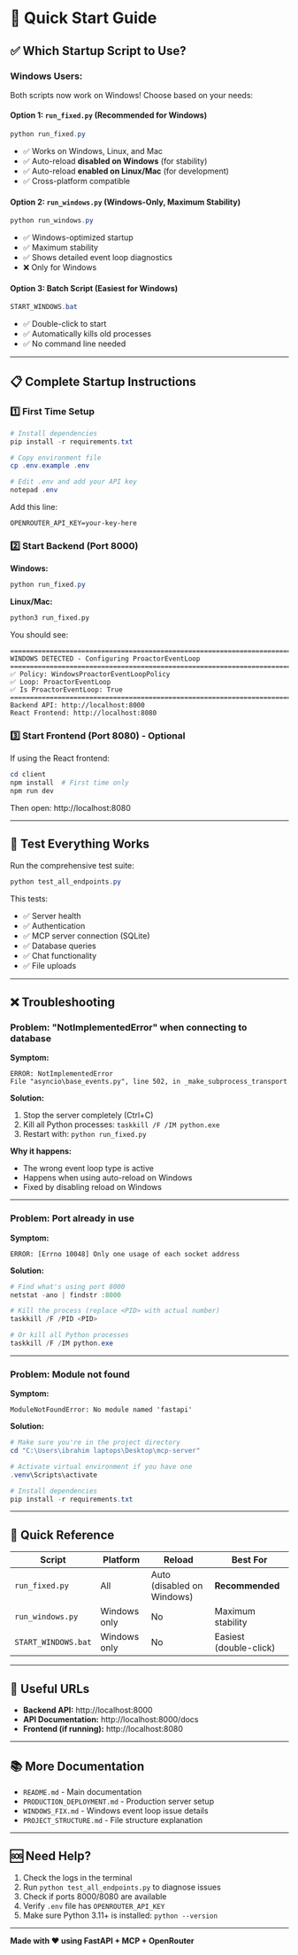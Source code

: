 # 🚀 Quick Start Guide

## ✅ Which Startup Script to Use?

### **Windows Users:**

Both scripts now work on Windows! Choose based on your needs:

#### Option 1: `run_fixed.py` (Recommended for Windows)
```powershell
python run_fixed.py
```
- ✅ Works on Windows, Linux, and Mac
- ✅ Auto-reload **disabled on Windows** (for stability)
- ✅ Auto-reload **enabled on Linux/Mac** (for development)
- ✅ Cross-platform compatible

#### Option 2: `run_windows.py` (Windows-Only, Maximum Stability)
```powershell
python run_windows.py
```
- ✅ Windows-optimized startup
- ✅ Maximum stability
- ✅ Shows detailed event loop diagnostics
- ❌ Only for Windows

#### Option 3: Batch Script (Easiest for Windows)
```powershell
START_WINDOWS.bat
```
- ✅ Double-click to start
- ✅ Automatically kills old processes
- ✅ No command line needed

---

## 📋 Complete Startup Instructions

### 1️⃣ **First Time Setup**

```powershell
# Install dependencies
pip install -r requirements.txt

# Copy environment file
cp .env.example .env

# Edit .env and add your API key
notepad .env
```

Add this line:
```
OPENROUTER_API_KEY=your-key-here
```

### 2️⃣ **Start Backend** (Port 8000)

**Windows:**
```powershell
python run_fixed.py
```

**Linux/Mac:**
```bash
python3 run_fixed.py
```

You should see:
```
================================================================================
WINDOWS DETECTED - Configuring ProactorEventLoop
================================================================================
✅ Policy: WindowsProactorEventLoopPolicy
✅ Loop: ProactorEventLoop
✅ Is ProactorEventLoop: True
================================================================================
Backend API: http://localhost:8000
React Frontend: http://localhost:8080
```

### 3️⃣ **Start Frontend** (Port 8080) - Optional

If using the React frontend:

```powershell
cd client
npm install  # First time only
npm run dev
```

Then open: http://localhost:8080

---

## 🧪 Test Everything Works

Run the comprehensive test suite:

```powershell
python test_all_endpoints.py
```

This tests:
- ✅ Server health
- ✅ Authentication
- ✅ MCP server connection (SQLite)
- ✅ Database queries
- ✅ Chat functionality
- ✅ File uploads

---

## ❌ Troubleshooting

### Problem: "NotImplementedError" when connecting to database

**Symptom:**
```
ERROR: NotImplementedError
File "asyncio\base_events.py", line 502, in _make_subprocess_transport
```

**Solution:**
1. Stop the server completely (Ctrl+C)
2. Kill all Python processes: `taskkill /F /IM python.exe`
3. Restart with: `python run_fixed.py`

**Why it happens:** 
- The wrong event loop type is active
- Happens when using auto-reload on Windows
- Fixed by disabling reload on Windows

---

### Problem: Port already in use

**Symptom:**
```
ERROR: [Errno 10048] Only one usage of each socket address
```

**Solution:**
```powershell
# Find what's using port 8000
netstat -ano | findstr :8000

# Kill the process (replace <PID> with actual number)
taskkill /F /PID <PID>

# Or kill all Python processes
taskkill /F /IM python.exe
```

---

### Problem: Module not found

**Symptom:**
```
ModuleNotFoundError: No module named 'fastapi'
```

**Solution:**
```powershell
# Make sure you're in the project directory
cd "C:\Users\ibrahim laptops\Desktop\mcp-server"

# Activate virtual environment if you have one
.venv\Scripts\activate

# Install dependencies
pip install -r requirements.txt
```

---

## 🎯 Quick Reference

| Script | Platform | Reload | Best For |
|--------|----------|--------|----------|
| `run_fixed.py` | All | Auto (disabled on Windows) | **Recommended** |
| `run_windows.py` | Windows only | No | Maximum stability |
| `START_WINDOWS.bat` | Windows only | No | Easiest (double-click) |

---

## 🔗 Useful URLs

- **Backend API:** http://localhost:8000
- **API Documentation:** http://localhost:8000/docs
- **Frontend (if running):** http://localhost:8080

---

## 📚 More Documentation

- `README.md` - Main documentation
- `PRODUCTION_DEPLOYMENT.md` - Production server setup
- `WINDOWS_FIX.md` - Windows event loop issue details
- `PROJECT_STRUCTURE.md` - File structure explanation

---

## 🆘 Need Help?

1. Check the logs in the terminal
2. Run `python test_all_endpoints.py` to diagnose issues
3. Check if ports 8000/8080 are available
4. Verify `.env` file has `OPENROUTER_API_KEY`
5. Make sure Python 3.11+ is installed: `python --version`

---

**Made with ❤️ using FastAPI + MCP + OpenRouter**
